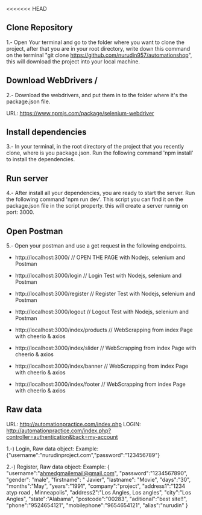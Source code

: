 <<<<<<< HEAD


## Clone Repository

1.- Open Your terminal and go to the folder where you want to clone the project, after that you are in your root directory, write down this command on the terminal "git clone https://github.com/nurudin957/automationshop", this will download the project into your local machine.

## Download WebDrivers / 

2.- Download the webdrivers, and put them in to the folder where it's the package.json file.

URL: https://www.npmjs.com/package/selenium-webdriver

## Install dependencies

3.- In your terminal, in the root directory of the project that you recently clone, where is you package.json. Run the following command 'npm install' to install the dependencies.

## Run server

4.- After install all your dependencies, you are ready to start the server. Run the following command 'npm run dev'. This script you can find it on the package.json file in the script property. this will create a server runnig on port: 3000.

## Open Postman

5.- Open your postman and use a get request in the following endpoints.

- http://localhost:3000/ // OPEN THE PAGE with Nodejs, selenium and Postman
- http://localhost:3000/login // Login Test with Nodejs, selenium and Postman
- http://localhost:3000/register // Register Test with Nodejs, selenium and Postman
- http://localhost:3000/logout // Logout Test with Nodejs, selenium and Postman

- http://localhost:3000/index/products // WebScrapping from index Page with cheerio & axios
- http://localhost:3000/index/slider // WebScrapping from index Page with cheerio & axios
- http://localhost:3000/index/banner // WebScrapping from index Page with cheerio & axios
- http://localhost:3000/index/footer // WebScrapping from index Page with cheerio & axios

## Raw data

URL: http://automationpractice.com/index.php
LOGIN: http://automationpractice.com/index.php?controller=authentication&back=my-account

1.-) Login, Raw data object:
Example: {"username":"nurudinproject.com","password":"123456789"}

2.-) Register, Raw data object:
Example: {
"username":"ahmedgmailemail@gmail.com",
"password":"1234567890",
"gender": "male",
"firstname": " Javier",
"lastname": "Movie",
"days":"30",
"months":"May",
"years":"1991",
"company":"project",
"address1":"1234 atyp road , Minneapolis",
"address2":"Los Angles, Los angles",
"city":"Los Angles",
"state":"Alabama",
"postcode":"00283",
"aditional":"best site!!",
"phone":"9524654121",
"mobilephone":"9654654121",
"alias":"nurudin"
}

